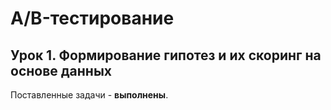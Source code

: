 # A/B-тестирование

## Урок 1. Формирование гипотез и их скоринг на основе данных

Поставленные задачи - **выполнены**.
